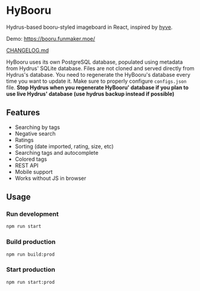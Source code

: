 # HyBooru

Hydrus-based booru-styled imageboard in React, inspired by [hyve](https://github.com/imtbl/hyve).

Demo: https://booru.funmaker.moe/

[CHANGELOG.md](CHANGELOG.md)

HyBooru uses its own PostgreSQL database, populated using metadata from Hydrus' SQLite
database. Files are not cloned and served directly from Hydrus's database. You need to
regenerate the HyBooru's database every time you want to update it. Make sure to
properly configure `configs.json` file. **Stop Hydrus when you regenerate HyBooru'
database if you plan to use live Hydrus' database (use hydrus backup instead if
possible)**

## Features

- Searching by tags
- Negative search
- Ratings
- Sorting (date imported, rating, size, etc)
- Searching tags and autocomplete
- Colored tags
- REST API
- Mobile support
- Works without JS in browser

## Usage

### Run development

```bash
npm run start
```

### Build production

```bash
npm run build:prod
```

### Start production

```bash
npm run start:prod
```
